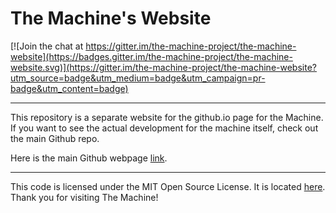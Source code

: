 # The Machine's Website

[![Join the chat at https://gitter.im/the-machine-project/the-machine-website](https://badges.gitter.im/the-machine-project/the-machine-website.svg)](https://gitter.im/the-machine-project/the-machine-website?utm_source=badge&utm_medium=badge&utm_campaign=pr-badge&utm_content=badge)

---

This repository is a separate website for the github.io page for the Machine.
If you want to see the actual development for the machine itself, check out the main Github repo.

Here is the main Github webpage [link](https://github.com/poi-the-machine/the-machine).

---

This code is licensed under the MIT Open Source License. It is located [here](http://opensource.org/licenses/MIT). Thank you for visiting The Machine!
